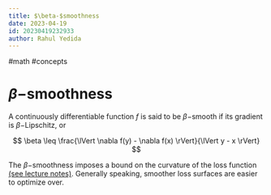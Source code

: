 ```yaml
---
title: $\beta-$smoothness
date: 2023-04-19
id: 20230419232933
author: Rahul Yedida
---
```

#math #concepts

# $\beta-$smoothness

A continuously differentiable function $f$ is said to be $\beta-$smooth if its gradient is $\beta-$Lipschitz, or

$$
\beta \leq \frac{\lVert \nabla f(y) - \nabla f(x) \rVert}{\lVert y - x \rVert}
$$

The $\beta-$smoothness imposes a bound on the curvature of the loss function [(see lecture notes)](smoothness-def.pdf). Generally speaking, smoother loss surfaces are easier to optimize over.
